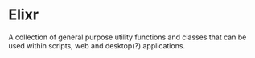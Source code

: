 Elixr
=====
A collection of general purpose utility functions and classes that can be used
within scripts, web and desktop(?) applications.
